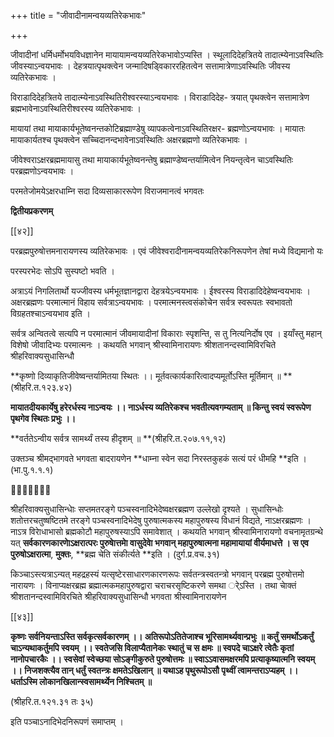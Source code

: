 +++
title = "जीवादीनामन्वयव्यतिरेकभावः"

+++

जीवादीनां धर्मिधर्मोभयविधज्ञानेन मायायामन्वयव्यतिरेकभावोऽप्यस्ति । स्थूलादिदेहत्रितये तादात्म्येनाऽवस्थितिः जीवस्याऽन्वयभावः । देहत्रयात्पृथक्त्वेन जन्मादिषड्विकाररहितत्वेन सत्तामात्रेणाऽवस्थितिः जीवस्य व्यतिरेकभावः ।

विराडादिदेहत्रितये तादात्म्येनाऽवस्थितिरीश्वरस्याऽन्वयभावः । विराडादिदेह- त्रयात् पृथक्त्वेन सत्तामात्रेण ब्रह्मभावेनाऽवस्थितिरीश्वरस्य व्यतिरेकभावः ।

मायायां तथा मायाकार्यभूतेष्वनन्तकोटिब्रह्माण्डेषु व्यापकत्वेनाऽवस्थितिरक्षर- ब्रह्मणोऽन्वयभावः । मायातः मायाकार्यतश्च पृथक्त्वेन सच्चिदानन्दभावेनाऽवस्थितिः अक्षरब्रह्मणो व्यतिरेकभावः ।

जीवेश्वराऽक्षरब्रह्ममायासु तथा मायाकार्यभूतेष्वनन्तेषु ब्रह्माण्डेष्वन्तर्यामित्वेन नियन्तृत्वेन चाऽवस्थितिः परब्रह्मणोऽन्वयभावः ।

परमतेजोमयेऽक्षरधाम्नि सदा दिव्यसाकाररूपेण विराजमानत्वं भगवतः

**द्वितीयप्रकरणम्**

[[४२]]

परब्रह्मपुरुषोत्तमनारायणस्य व्यतिरेकभावः । एवं जीवेश्वरादीनामन्वयव्यतिरेकनिरूपणेन तेषां मध्ये विद्यमानो यः

परस्परभेदः सोऽपि सुस्पष्टो भवति ।

अत्राऽयं निगलितार्थो यज्जीवस्य धर्मभूतज्ञानद्वारा देहत्रयेऽन्वयभावः । ईश्वरस्य विराडादिदेहेष्वन्वयभावः । अक्षरब्रह्मणः परमात्मानं विहाय सर्वत्राऽन्वयभावः । परमात्मनस्त्वसंकोचेन सर्वत्र स्वरूपतः स्वभावतो विग्रहतश्चाऽन्वयभाव इति ।

सर्वत्र अन्वितत्वे सत्यपि न परमात्मानं जीवमायादीनां विकाराः स्पृशन्ति, स तु नित्यनिर्दोष एव । इयाँस्तु महान् विशेषो जीवादिभ्यः परमात्मनः । कथयति भगवान् श्रीस्वामिनारायणः श्रीशतानन्दस्वामिविरचिते श्रीहरिवाक्यसुधासिन्धौ

**कृष्णो दिव्याकृतिजीवेष्वन्तर्यामितया स्थितः ।।  मूर्तवत्कार्यकारित्वादप्यमूर्तोऽस्ति मूर्तिमान् ॥ **(श्रीहरि.त.१२३.४२)

**मायातदीयकार्येषु हरेरर्धस्य नाऽन्वयः ।।  नाऽर्धस्य व्यतिरेकश्च भवतीत्यवगम्यताम् ॥ किन्तु स्वयं स्वरूपेण पृथगेव स्थितः प्रभुः ।।**

**वर्ततेऽन्वीय सर्वत्र सामर्थ्यं तस्य हीदृशम् ॥ **(श्रीहरि.त.२०७.११,१२)

उक्तञ्च श्रीमद्भागवते भगवता बादरायणेन **धाम्ना स्वेन सदा निरस्तकुहकं सत्यं परं धीमहि **इति । (भा.पु.१.१.१)



श्रीहरिवाक्यसुधासिन्धाेः सप्तमतरङ्गे पञ्चस्वनादिभेदेष्वक्षरब्रह्मण उल्लेखो दृश्यते । सुधासिन्धोः शतोत्तरचतुष्षष्टितमे तरङ्गे पञ्चस्वनादिभेदेषु पुरुषात्मकस्य महापुरुषस्य विधानं विद्यते, नाऽक्षरब्रह्मणः । नाऽत्र विराेधाभासो ब्रह्मकोटौ महापुरुषस्याऽपि समावेशात् । कथयति भगवान् श्रीस्वामिनारायणो वचनामृतग्रन्थे यत् **सर्वकारणकारणाेऽक्षरात्परः पुरुषाेत्तमाे वासुदेवाे भगवान् महापुरुषात्मना महामायायां वीर्यमाधत्ते । स एव पुरुषोऽक्षरात्मा**,  **मुक्तः**,  **ब्रह्म चेति संकीर्त्यते **इति । (दुर्ग.प्र.वच.३१)

किञ्चाऽस्त्यत्राऽन्यत् महद्रहस्यं यत्सृष्टेरसाधारणकारणरूपः सर्वतन्त्रस्वतन्त्रो भगवान् परब्रह्म पुरुषोत्तमो नारायणः । विनाप्यक्षरब्रह्म ब्रह्मात्मकमहापुरुषद्वारा चराचरसृष्टिकरणे समथा र्ेऽस्ति । तथा चाेक्तं श्रीशतानन्दस्वामिविरचिते श्रीहरिवाक्यसुधासिन्धौ भगवता श्रीस्वामिनारायणेन

[[४३]]

**कृष्णः सर्वनियन्ताऽस्ति सर्वकृत्सर्वकारणम् ।।  अतिरूपोऽतितेजाश्च भूरिसामर्थ्यवान्प्रभुः ॥ कर्तुं समर्थोऽकर्तुं चाऽन्यथाकर्तुमपि स्वयम् ।।  स्वतेजसि विलाप्यैतानेकः स्थातुं च स क्षमः ॥ स्वपदे चाऽक्षरे त्वेतैः कृतां नानोपचारकैः ।।  स्वसेवां स्वेच्छया सोऽङ्गीकुरुते पुरुषोत्तमः ॥ स्वाऽऽवासमक्षरमपि प्रत्याकृष्यात्मनि स्वयम् ।।  निजशक्त्यैव तान् धर्तुं स्वतन्त्रः क्षमतेऽखिलान् ॥ यथाऽह पृथुरूपोऽसौ पृथ्वीं त्वामन्तराऽप्यहम् ।।  धर्ताऽस्मि लोकानखिलान्स्वसामर्थ्येन निश्चितम् ॥**

(श्रीहरि.त.१२१.३१ तः ३५)

इति पञ्चाऽनादिभेदनिरूपणं समाप्तम् ।
